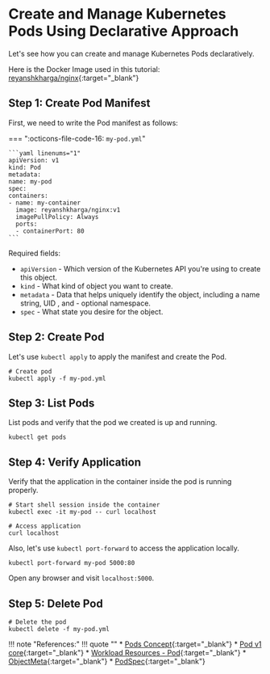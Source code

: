# Create and Manage Kubernetes Pods Using Declarative Approach

Let's see how you can create and manage Kubernetes Pods declaratively.

Here is the Docker Image used in this tutorial: [reyanshkharga/nginx]{:target="_blank"}


## Step 1: Create Pod Manifest

First, we need to write the Pod manifest as follows:

=== ":octicons-file-code-16: `my-pod.yml`"

    ```yaml linenums="1"
    apiVersion: v1
    kind: Pod
    metadata:
    name: my-pod
    spec:
    containers:
    - name: my-container
      image: reyanshkharga/nginx:v1
      imagePullPolicy: Always
      ports:
      - containerPort: 80
    ```

Required fields:

- `apiVersion` - Which version of the Kubernetes API you're using to create this object.
- `kind` - What kind of object you want to create.
- `metadata` - Data that helps uniquely identify the object, including a name string, UID , and - optional namespace.
- `spec` - What state you desire for the object.


## Step 2: Create Pod

Let's use `kubectl apply` to apply the manifest and create the Pod.

```
# Create pod
kubectl apply -f my-pod.yml
```

## Step 3: List Pods

List pods and verify that the pod we created is up and running.

```
kubectl get pods
```

## Step 4: Verify Application

Verify that the application in the container inside the pod is running properly.

```
# Start shell session inside the container
kubectl exec -it my-pod -- curl localhost

# Access application
curl localhost
```

Also, let's use `kubectl port-forward` to access the application locally.

```
kubectl port-forward my-pod 5000:80
```

Open any browser and visit `localhost:5000`.


## Step 5: Delete Pod

```
# Delete the pod
kubectl delete -f my-pod.yml
```

!!! note "References:"
    !!! quote ""
        * [Pods Concept]{:target="_blank"}
        * [Pod v1 core]{:target="_blank"}
        * [Workload Resources - Pod]{:target="_blank"}
        * [ObjectMeta]{:target="_blank"}
        * [PodSpec]{:target="_blank"}



<!-- Hyperlinks -->
[reyanshkharga/nginx]: https://hub.docker.com/r/reyanshkharga/nginx
[Pods Concept]: https://kubernetes.io/docs/concepts/workloads/pods/
[Pod v1 core]: https://kubernetes.io/docs/reference/generated/kubernetes-api/v1.25/#pod-v1-core
[Workload Resources - Pod]: https://kubernetes.io/docs/reference/kubernetes-api/workload-resources/pod-v1/
[ObjectMeta]: https://kubernetes.io/docs/reference/kubernetes-api/common-definitions/object-meta/#ObjectMeta
[PodSpec]: https://kubernetes.io/docs/reference/kubernetes-api/workload-resources/pod-v1/#PodSpec